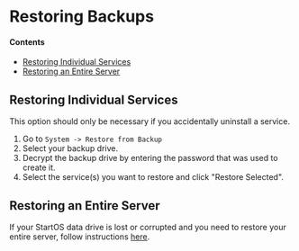 # Restoring Backups

#### Contents

- [Restoring Individual Services](#restoring-individual-services)
- [Restoring an Entire Server](#restoring-an-entire-server)

## Restoring Individual Services

This option should only be necessary if you accidentally uninstall a service.

1.  Go to `System -> Restore from Backup`
1.  Select your backup drive.
1.  Decrypt the backup drive by entering the password that was used to create it.
1.  Select the service(s) you want to restore and click "Restore Selected".

## Restoring an Entire Server

If your StartOS data drive is lost or corrupted and you need to restore your entire server, follow instructions [here](./initial-setup.md#recover-options).
